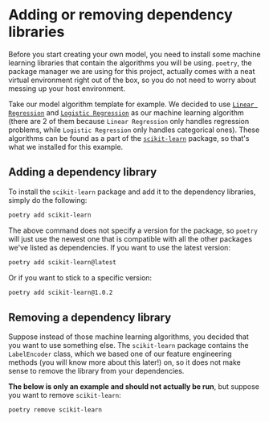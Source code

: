# Adding or removing dependency libraries

Before you start creating your own model, you need to install some machine learning libraries that contain the algorithms you will be using. `poetry`, the package manager we are using for this project, actually comes with a neat virtual environment right out of the box, so you do not need to worry about messing up your host environment.

Take our model algorithm template for example. We decided to use [`Linear Regression`](https://scikit-learn.org/stable/modules/generated/sklearn.linear_model.LinearRegression.html) and [`Logistic Regression`](https://scikit-learn.org/stable/modules/generated/sklearn.linear_model.LogisticRegression.html) as our machine learning algorithm (there are 2 of them because `Linear Regression` only handles regression problems, while `Logistic Regression` only handles categorical ones). These algorithms can be found as a part of the [`scikit-learn`](https://scikit-learn.org/stable/index.html) package, so that's what we installed for this example.

## Adding a dependency library

To install the `scikit-learn` package and add it to the dependency libraries, simply do the following:
```bash
poetry add scikit-learn
```

The above command does not specify a version for the package, so `poetry` will just use the newest one that is compatible with all the other packages we've listed as dependencies. If you want to use the latest version:
```bash
poetry add scikit-learn@latest
```

Or if you want to stick to a specific version:
```bash
poetry add scikit-learn@1.0.2
```

## Removing a dependency library

Suppose instead of those machine learning algorithms, you decided that you want to use something else. The `scikit-learn` package contains the `LabelEncoder` class, which we based one of our feature engineering methods (you will know more about this later!) on, so it does not make sense to remove the library from your dependencies.

**The below is only an example and should not actually be run**, but suppose you want to remove `scikit-learn`:
```bash
poetry remove scikit-learn
```
